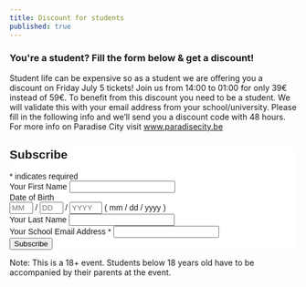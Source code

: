 ```yaml
---
title: Discount for students
published: true
---
```



### You're a student? Fill the form below & get a discount!

Student life can be expensive so as a student we are offering you a discount on Friday July 5 tickets! 
Join us from 14:00 to 01:00 for only 39€ instead of 59€.
To benefit from this discount you need to be a student. We will validate this with your email address from your school/university. 
Please fill in the following info and we’ll send you a discount code with 48 hours. 
For more info on Paradise City visit www.paradisecity.be

<!-- Begin Mailchimp Signup Form -->
<link href="//cdn-images.mailchimp.com/embedcode/classic-10_7.css" rel="stylesheet" type="text/css">
<style type="text/css">
	#mc_embed_signup{background:#fff; clear:left; font:14px Helvetica,Arial,sans-serif; }
	/* Add your own Mailchimp form style overrides in your site stylesheet or in this style block.
	   We recommend moving this block and the preceding CSS link to the HEAD of your HTML file. */
</style>
<div id="mc_embed_signup">
<form action="https://paradisecity.us10.list-manage.com/subscribe/post?u=9385d387968c3b3102284a2c6&amp;id=1c470d3f87" method="post" id="mc-embedded-subscribe-form" name="mc-embedded-subscribe-form" class="validate" target="_blank" novalidate>
    <div id="mc_embed_signup_scroll">
	<h2>Subscribe</h2>
<div class="indicates-required"><span class="asterisk">*</span> indicates required</div>
<div class="mc-field-group">
	<label for="mce-FNAME">Your First Name </label>
	<input type="text" value="" name="FNAME" class="" id="mce-FNAME">
</div>
<div class="mc-field-group size1of2">
	<label for="mce-MMERGE6-month">Date of Birth </label>
	<div class="datefield">
		<span class="subfield monthfield"><input class="datepart " type="text" pattern="[0-9]*" value="" placeholder="MM" size="2" maxlength="2" name="MMERGE6[month]" id="mce-MMERGE6-month"></span> / 
		<span class="subfield dayfield"><input class="datepart " type="text" pattern="[0-9]*" value="" placeholder="DD" size="2" maxlength="2" name="MMERGE6[day]" id="mce-MMERGE6-day"></span> / 
		<span class="subfield yearfield"><input class="datepart " type="text" pattern="[0-9]*" value="" placeholder="YYYY" size="4" maxlength="4" name="MMERGE6[year]" id="mce-MMERGE6-year"></span>
        <span class="small-meta nowrap">( mm / dd / yyyy )</span>
	</div>
</div>
<div class="mc-field-group">
	<label for="mce-LNAME">Your Last Name </label>
	<input type="text" value="" name="LNAME" class="" id="mce-LNAME">
</div>
<div class="mc-field-group">
	<label for="mce-EMAIL">Your School Email Address  <span class="asterisk">*</span>
</label>
	<input type="email" value="" name="EMAIL" class="required email" id="mce-EMAIL">
</div>
	<div id="mce-responses" class="clear">
		<div class="response" id="mce-error-response" style="display:none"></div>
		<div class="response" id="mce-success-response" style="display:none"></div>
	</div>    <!-- real people should not fill this in and expect good things - do not remove this or risk form bot signups-->
    <div style="position: absolute; left: -5000px;" aria-hidden="true"><input type="text" name="b_9385d387968c3b3102284a2c6_1c470d3f87" tabindex="-1" value=""></div>
    <div class="clear"><input type="submit" value="Subscribe" name="subscribe" id="mc-embedded-subscribe" class="button"></div>
    </div>
</form>
</div>
<script type='text/javascript' src='//s3.amazonaws.com/downloads.mailchimp.com/js/mc-validate.js'></script><script type='text/javascript'>(function($) {window.fnames = new Array(); window.ftypes = new Array();fnames[1]='FNAME';ftypes[1]='text';fnames[6]='MMERGE6';ftypes[6]='date';fnames[2]='LNAME';ftypes[2]='text';fnames[0]='EMAIL';ftypes[0]='email';fnames[3]='ADDRESS';ftypes[3]='address';fnames[4]='PHONE';ftypes[4]='phone';}(jQuery));var $mcj = jQuery.noConflict(true);</script>
<!--End mc_embed_signup-->

Note: This is a 18+ event. Students below 18 years old have to be accompanied by their parents at the event.
